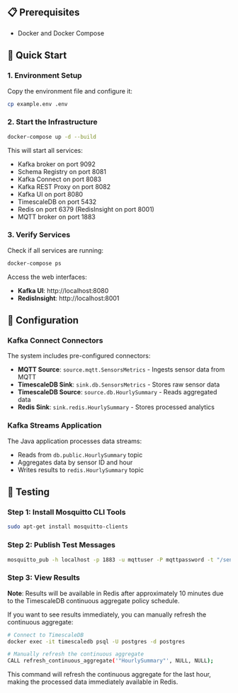 ## 📋 Prerequisites

- Docker and Docker Compose

## 🚀 Quick Start

### 1. Environment Setup

Copy the environment file and configure it:

```bash
cp example.env .env
```

### 2. Start the Infrastructure

```bash
docker-compose up -d --build
```

This will start all services:
- Kafka broker on port 9092
- Schema Registry on port 8081
- Kafka Connect on port 8083
- Kafka REST Proxy on port 8082
- Kafka UI on port 8080
- TimescaleDB on port 5432
- Redis on port 6379 (RedisInsight on port 8001)
- MQTT broker on port 1883

### 3. Verify Services

Check if all services are running:

```bash
docker-compose ps
```

Access the web interfaces:
- **Kafka UI**: http://localhost:8080
- **RedisInsight**: http://localhost:8001

## 🔧 Configuration

### Kafka Connect Connectors

The system includes pre-configured connectors:

- **MQTT Source**: `source.mqtt.SensorsMetrics` - Ingests sensor data from MQTT
- **TimescaleDB Sink**: `sink.db.SensorsMetrics` - Stores raw sensor data
- **TimescaleDB Source**: `source.db.HourlySummary` - Reads aggregated data
- **Redis Sink**: `sink.redis.HourlySummary` - Stores processed analytics

### Kafka Streams Application

The Java application processes data streams:
- Reads from `db.public.HourlySummary` topic
- Aggregates data by sensor ID and hour
- Writes results to `redis.HourlySummary` topic

## 🧪 Testing

### Step 1: Install Mosquitto CLI Tools
```bash
sudo apt-get install mosquitto-clients
```

### Step 2: Publish Test Messages

```bash
mosquitto_pub -h localhost -p 1883 -u mqttuser -P mqttpassword -t "/sensors/s1" -m '{"id": "s1", "value": 23.5}'
```

### Step 3: View Results

**Note**: Results will be available in Redis after approximately 10 minutes due to the TimescaleDB continuous aggregate policy schedule. 

If you want to see results immediately, you can manually refresh the continuous aggregate:

```bash
# Connect to TimescaleDB
docker exec -it timescaledb psql -U postgres -d postgres

# Manually refresh the continuous aggregate
CALL refresh_continuous_aggregate('"HourlySummary"', NULL, NULL);
```

This command will refresh the continuous aggregate for the last hour, making the processed data immediately available in Redis.
